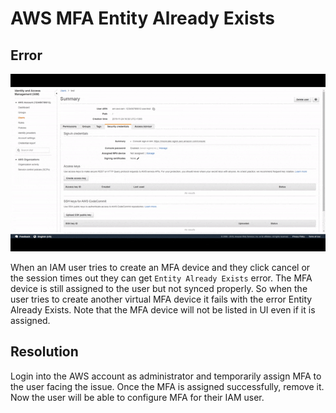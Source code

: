 # AWS MFA Entity Already Exists

## Error

![](images/MFAEntityAlreadyExists.gif)

When an IAM user tries to create an MFA device and they click cancel or the session times out they can get `Entity Already Exists` error. The MFA device is still assigned to the user but not synced properly. So when the user tries to create another virtual MFA device it fails with the error Entity Already Exists. Note that the MFA device will not be listed in UI even if it is assigned.

## Resolution

Login into the AWS account as administrator and temporarily assign MFA to the user facing the issue. Once the MFA is assigned successfully, remove it. Now the user will be able to configure MFA for their IAM user.
